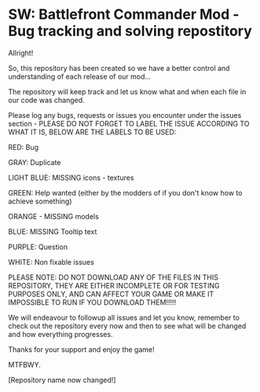# SW: Battlefront Commander Mod - Bug tracking and solving repostitory

Allright!

So, this repository has been created so we have a better control and understanding of each release of our mod...

The repository will keep track and let us know what and when each file in our code was changed.


Please log any bugs, requests or issues you encounter under the issues section - PLEASE DO NOT FORGET TO LABEL THE ISSUE ACCORDING TO WHAT IT IS, BELOW ARE THE LABELS TO BE USED:


RED: Bug

GRAY: Duplicate

LIGHT BLUE: MISSING icons - textures

GREEN: Help wanted (either by the modders of if you don't know how to achieve something)

ORANGE - MISSING models

BLUE: MISSING Tooltip text

PURPLE: Question

WHITE: Non fixable issues


PLEASE NOTE: DO NOT DOWNLOAD ANY OF THE FILES IN THIS REPOSITORY, THEY ARE EITHER INCOMPLETE OR FOR TESTING PURPOSES ONLY, AND CAN AFFECT YOUR GAME OR MAKE IT IMPOSSIBLE TO RUN IF YOU DOWNLOAD THEM!!!!!


We will endeavour to followup all issues and let you know, remember to check out the repository every now and then to see what will be changed and how everything progresses.

Thanks for your support and enjoy the game!


MTFBWY.

[Repository name now changed!]
